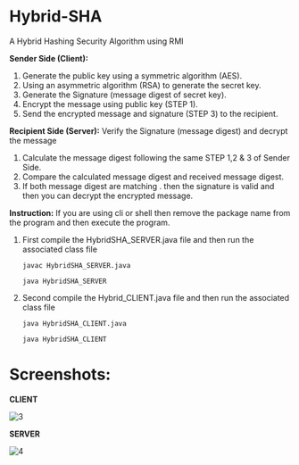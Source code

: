 # Hybrid-SHA
A Hybrid Hashing Security Algorithm using RMI

**Sender Side (Client):**
1. Generate the public key using a symmetric algorithm (AES).
2. Using an asymmetric algorithm (RSA) to generate the secret key.
3. Generate the Signature (message digest of  secret key).
4. Encrypt the message using public key (STEP 1).
5. Send the encrypted message and signature (STEP 3) to the recipient.

**Recipient Side (Server):**
Verify the Signature (message digest) and decrypt the message
1. Calculate the message digest following the same STEP 1,2 & 3 of Sender Side.
2. Compare the calculated message digest and received message digest.
3. If both message digest are matching . then the signature is valid and then you can decrypt the encrypted message.

**Instruction:**
If you are using cli or shell then remove the package name from the program and then execute the program.
1. First compile the HybridSHA_SERVER.java file and then run the associated class file

   `javac HybridSHA_SERVER.java`
   
   `java HybridSHA_SERVER`
   
2. Second compile the Hybrid_CLIENT.java file and then run the associated class file

   `java HybridSHA_CLIENT.java`
   
   `java HybridSHA_CLIENT`

# Screenshots:

**CLIENT**

![3](https://user-images.githubusercontent.com/25420334/117573894-24295a80-b0f8-11eb-81d8-b26d6dc563e0.png)

**SERVER**

![4](https://user-images.githubusercontent.com/25420334/117573943-5cc93400-b0f8-11eb-99ce-97dcb4144f5a.png)
